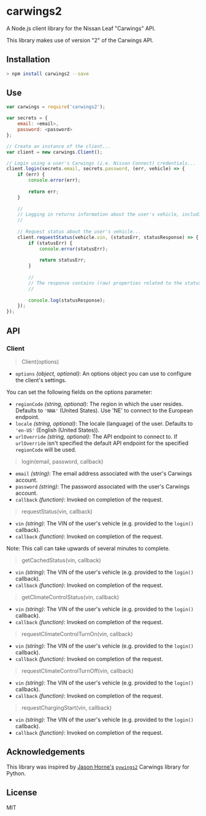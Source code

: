 # carwings2
A Node.js client library for the Nissan Leaf "Carwings" API.

This library makes use of version "2" of the Carwings API.

## Installation

```bash
> npm install carwings2 --save
```

## Use

```javascript
var carwings = require('carwings2');

var secrets = {
    email: <email>,
    password: <password>
};

// Create an instance of the client...
var client = new carwings.Client();

// Login using a user's Carwings (i.e. Nissan Connect) credentials...
client.login(secrets.email, secrets.password, (err, vehicle) => {
    if (err) {
        console.error(err);
        
        return err;
    }
    
    //
    // Logging in returns information about the user's vehicle, including its VIN.
    //
    
    // Request status about the user's vehicle...
    client.requestStatus(vehicle.vin, (statusErr, statusResponse) => {
        if (statusErr) {
            console.error(statusErr);
            
            return statusErr;
        }
        
        //
        // The response contains (raw) properties related to the status of the vehicle (e.g. charging or not).
        //
        
        console.log(statusResponse);
    });
});

```

## API

### Client

> Client(options)
 - `options` *(object, optional)*: An options object you can use to configure the client's settings.

You can set the following fields on the options parameter:
 - `regionCode` *(string, optional)*: The region in which the user resides. Defaults to `'NNA'` (United States). Use 'NE' to connect to the European endpoint.
 - `locale` *(string, optional)*: The locale (language) of the user. Defaults to `'en-US'` (English (United States)).
 - `urlOverride` *(string, optional)*: The API endpoint to connect to. If `urlOverride` isn't specified the default API endpoint for the specified `regionCode` will be used.
 
> login(email, password, callback)

 - `email` *(string)*: The email address associated with the user's Carwings account.
 - `password` *(string)*: The password associated with the user's Carwings account.
 - `callback` *(function)*: Invoked on completion of the request.
 
> requestStatus(vin, callback)

 - `vin` *(string)*: The VIN of the user's vehicle (e.g. provided to the `login()` callback).
 - `callback` *(function)*: Invoked on completion of the request.

Note: This call can take upwards of several minutes to complete.

> getCachedStatus(vin, callback)

 - `vin` *(string)*: The VIN of the user's vehicle (e.g. provided to the `login()` callback).
 - `callback` *(function)*: Invoked on completion of the request.

> getClimateControlStatus(vin, callback)

 - `vin` *(string)*: The VIN of the user's vehicle (e.g. provided to the `login()` callback).
 - `callback` *(function)*: Invoked on completion of the request.

> requestClimateControlTurnOn(vin, callback)

 - `vin` *(string)*: The VIN of the user's vehicle (e.g. provided to the `login()` callback).
 - `callback` *(function)*: Invoked on completion of the request.

> requestClimateControlTurnOff(vin, callback)

 - `vin` *(string)*: The VIN of the user's vehicle (e.g. provided to the `login()` callback).
 - `callback` *(function)*: Invoked on completion of the request.

> requestChargingStart(vin, callback)

 - `vin` *(string)*: The VIN of the user's vehicle (e.g. provided to the `login()` callback).
 - `callback` *(function)*: Invoked on completion of the request.

## Acknowledgements

This library was inspired by [Jason Horne's](https://github.com/jdhorne) [`pywings2`](https://github.com/jdhorne/pycarwings2) Carwings library for Python.

## License

MIT
